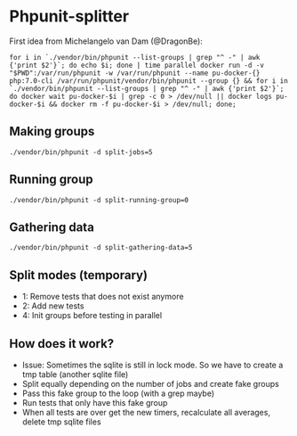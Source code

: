 # Phpunit-splitter

First idea from Michelangelo van Dam (@DragonBe):
```
for i in `./vendor/bin/phpunit --list-groups | grep "^ -" | awk {'print $2'}`; do echo $i; done | time parallel docker run -d -v "$PWD":/var/run/phpunit -w /var/run/phpunit --name pu-docker-{} php:7.0-cli /var/run/phpunit/vendor/bin/phpunit --group {} && for i in `./vendor/bin/phpunit --list-groups | grep "^ -" | awk {'print $2'}`; do docker wait pu-docker-$i | grep -c 0 > /dev/null || docker logs pu-docker-$i && docker rm -f pu-docker-$i > /dev/null; done;

```

## Making groups
```
./vendor/bin/phpunit -d split-jobs=5
```

## Running group
```
./vendor/bin/phpunit -d split-running-group=0
```

## Gathering data
```
./vendor/bin/phpunit -d split-gathering-data=5
```

## Split modes (temporary)

* 1: Remove tests that does not exist anymore
* 2: Add new tests
* 4: Init groups before testing in parallel

## How does it work?
* Issue: Sometimes the sqlite is still in lock mode. So we have to create a tmp table (another sqlite file)
* Split equally depending on the number of jobs and create fake groups
* Pass this fake group to the loop (with a grep maybe)
* Run tests that only have this fake group
* When all tests are over get the new timers, recalculate all averages, delete tmp sqlite files
 
